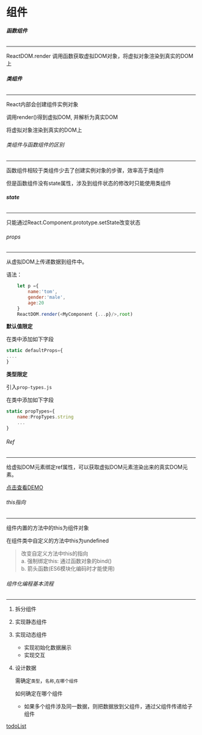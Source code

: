# 组件



###### **函数组件**

---

ReactDOM.render 调用函数获取虚拟DOM对象，将虚拟对象渲染到真实的DOM上



###### **类组件**

---

React内部会创建组件实例对象

调用render()得到虚拟DOM, 并解析为真实DOM

将虚拟对象渲染到真实的DOM上



###### 类组件与函数组件的区别

---

函数组件相较于类组件少去了创建实例对象的步骤，效率高于类组件

但是函数组件没有state属性，涉及到组件状态的修改时只能使用类组件



###### **state**

---

只能通过React.Component.prototype.setState改变状态



###### props

---

从虚拟DOM上传递数据到组件中。

语法：

```js
    let p ={
        name:'tom',
        gender:'male',
        age:20
    }
    ReactDOM.render(<MyComponent {...p}/>,root)
```

**默认值限定**

在类中添加如下字段

```js
static defaultProps={
....
}
```

**类型限定**

引入`prop-types.js`

在类中添加如下字段

```js
static propTypes={
	name:PropTypes.string
	...
}
```



###### Ref

---

给虚拟DOM元素绑定ref属性，可以获取虚拟DOM元素渲染出来的真实DOM元素。

[点击查看DEMO](./html/06-component-ref.html)



###### this指向

------

组件内置的方法中的this为组件对象

在组件类中自定义的方法中this为undefined

> 改变自定义方法中this的指向<br>
> a. 强制绑定this: 通过函数对象的bind()<br>
> b. 箭头函数(ES6模块化编码时才能使用)



###### 组件化编程基本流程

---

1. 拆分组件

2. 实现静态组件

3. 实现动态组件

   - 实现初始化数据展示
   - 实现交互

4. 设计数据

   需确定`类型`，`名称`,`在哪个组件`

   如何确定在哪个组件

   - 如果多个组件涉及同一数据，则把数据放到父组件，通过父组件传递给子组件

[todoList](./html/07-todolist.html)



